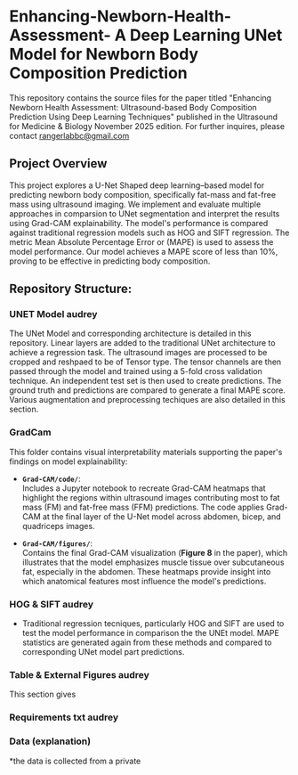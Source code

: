 # Enhancing-Newborn-Health-Assessment- A Deep Learning UNet Model for Newborn Body Composition Prediction
This repository contains the source files for the paper titled "Enhancing Newborn Health Assessment: Ultrasound-based Body Composition Prediction Using Deep Learning Techniques" published in the Ultrasound for Medicine &amp; Biology November 2025 edition. For further inquires, please contact rangerlabbc@gmail.com

## Project Overview

This project explores a U-Net Shaped deep learning–based model for predicting newborn body composition, specifically fat-mass and fat-free mass using ultrasound imaging.
We implement and evaluate multiple approaches in comparsion to UNet segmentation and interpret the results using Grad-CAM explainability. The model's performance is compared against traditional regression models such as HOG and SIFT regression. The metric Mean Absolute Percentage Error or (MAPE) is used to assess the model performance. Our model achieves a MAPE score of less than 10%, proving to be effective in predicting body composition.

## Repository Structure: 
### UNET Model audrey
The UNet Model and corresponding architecture is detailed in this repository. Linear layers are added to the traditional UNet architecture to achieve a regression task. The ultrasound images are processed to be cropped and reshpaed to be of Tensor type. The tensor channels are then passed through the model and trained using a 5-fold cross validation technique. An independent test set is then used to create predictions. The ground truth and predictions are compared to generate a final MAPE score. Various augmentation and preprocessing techiques are also detailed in this section. 

### GradCam
This folder contains visual interpretability materials supporting the paper's findings on model explainability:

- **`Grad-CAM/code/`**:  
  Includes a Jupyter notebook to recreate Grad-CAM heatmaps that highlight the regions within ultrasound images contributing most to fat mass (FM) and fat-free mass (FFM) predictions. The code applies Grad-CAM at the final layer of the U-Net model across abdomen, bicep, and quadriceps images.

- **`Grad-CAM/figures/`**:  
  Contains the final Grad-CAM visualization (**Figure 8** in the paper), which illustrates that the model emphasizes muscle tissue over subcutaneous fat, especially in the abdomen. These heatmaps provide insight into which anatomical features most influence the model's predictions.
  
### HOG & SIFT audrey
- Traditional regression tecniques, particularly HOG and SIFT are used to test the model performance in comparison the the UNEt model. MAPE statistics are generated again from these methods and compared to corresponding UNet model part predictions.

### Table & External Figures audrey
This section gives 

### Requirements txt audrey
 

### Data (explanation) 

*the data is collected from a private 
